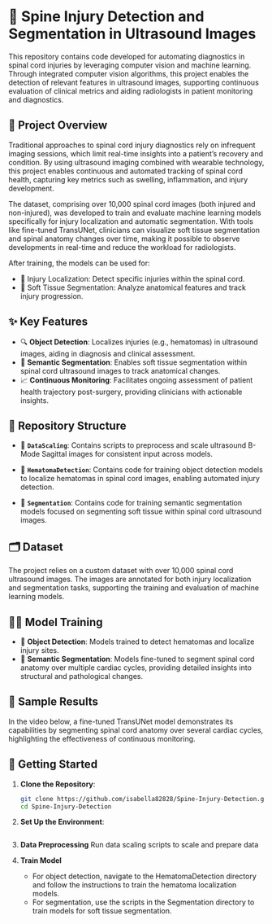 # 🧠 Spine Injury Detection and Segmentation in Ultrasound Images

This repository contains code developed for automating diagnostics in spinal cord injuries by leveraging computer vision and machine learning. Through integrated computer vision algorithms, this project enables the detection of relevant features in ultrasound images, supporting continuous evaluation of clinical metrics and aiding radiologists in patient monitoring and diagnostics.

## 📜 Project Overview

Traditional approaches to spinal cord injury diagnostics rely on infrequent imaging sessions, which limit real-time insights into a patient’s recovery and condition. By using ultrasound imaging combined with wearable technology, this project enables continuous and automated tracking of spinal cord health, capturing key metrics such as swelling, inflammation, and injury development.

The dataset, comprising over 10,000 spinal cord images (both injured and non-injured), was developed to train and evaluate machine learning models specifically for injury localization and automatic segmentation. With tools like fine-tuned TransUNet, clinicians can visualize soft tissue segmentation and spinal anatomy changes over time, making it possible to observe developments in real-time and reduce the workload for radiologists.

After training, the models can be used for: 

- 📍 Injury Localization: Detect specific injuries within the spinal cord.
- 🧬 Soft Tissue Segmentation: Analyze anatomical features and track injury progression.

## ✨ Key Features

- 🔍 **Object Detection**: Localizes injuries (e.g., hematomas) in ultrasound images, aiding in diagnosis and clinical assessment.
- 🧩 **Semantic Segmentation**: Enables soft tissue segmentation within spinal cord ultrasound images to track anatomical changes.
- 📈 **Continuous Monitoring**: Facilitates ongoing assessment of patient health trajectory post-surgery, providing clinicians with actionable insights.
  
## 📂 Repository Structure

- 📁 **`DataScaling`**: Contains scripts to preprocess and scale ultrasound B-Mode Sagittal images for consistent input across models.
  
- 📁 **`HematomaDetection`**: Contains code for training object detection models to localize hematomas in spinal cord images, enabling automated injury detection.

- 📁 **`Segmentation`**: Contains code for training semantic segmentation models focused on segmenting soft tissue within spinal cord ultrasound images.

## 🗂 Dataset

The project relies on a custom dataset with over 10,000 spinal cord ultrasound images. The images are annotated for both injury localization and segmentation tasks, supporting the training and evaluation of machine learning models.

## 🧑‍🏫 Model Training

- 🔹 **Object Detection**: Models trained to detect hematomas and localize injury sites.
- 🔹 **Semantic Segmentation**: Models fine-tuned to segment spinal cord anatomy over multiple cardiac cycles, providing detailed insights into structural and pathological changes.

## 🎥 Sample Results

In the video below, a fine-tuned TransUNet model demonstrates its capabilities by segmenting spinal cord anatomy over several cardiac cycles, highlighting the effectiveness of continuous monitoring.

## 🚀 Getting Started

1. **Clone the Repository**:
   ```bash
   git clone https://github.com/isabella82828/Spine-Injury-Detection.git
   cd Spine-Injury-Detection

2. **Set Up the Environment**:
   ```pip install -r requirements.txt

3. **Data Preprocessing**
   Run data scaling scripts to scale and prepare data

4. **Train Model**
   - For object detection, navigate to the HematomaDetection directory and follow the instructions to train the hematoma localization models.
   - For segmentation, use the scripts in the Segmentation directory to train models for soft tissue segmentation.
